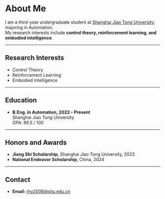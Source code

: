 # About Me

I am a third-year undergraduate student at [Shanghai Jiao Tong University](https://en.sjtu.edu.cn/), majoring in Automation.  
My research interests include **control theory, reinforcement learning, and embodied intelligence**.

---

## Research Interests

- Control Theory  
- Reinforcement Learning  
- Embodied Intelligence  

---

## Education

- **B.Eng. in Automation, 2022 – Present**  
  Shanghai Jiao Tong University  
  GPA: 86.5 / 100  

---

## Honors and Awards

- **Jiang Shi Scholarship**, Shanghai Jiao Tong University, 2023  
- **National Endeavor Scholarship**, China, 2024  

---

## Contact

- **Email:** [rhy2006@sjtu.edu.cn](mailto:rhy2006@sjtu.edu.cn)
